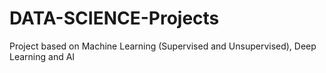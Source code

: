 # DATA-SCIENCE-Projects
Project based on Machine Learning (Supervised and Unsupervised), Deep Learning and AI
